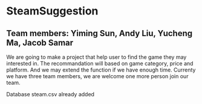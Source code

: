 # SteamSuggestion

## Team members: Yiming Sun, Andy Liu, Yucheng Ma, Jacob Samar

We are going to make a project that help user to find the game they may interested in. The recommandation will based on game category, price and platform. And we may extend the function if we have enough time. Currenty we have three team members, we are welcome one more person join our team.


Database steam.csv already added
